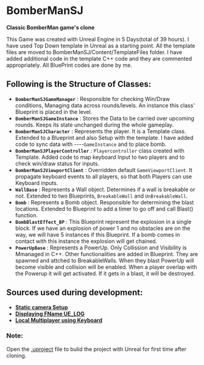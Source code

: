 # BomberManSJ
**Classic BomberMan game's clone**

This Game was created with Unreal Engine in 5 Days(total of 39 hours). I have used Top Down template in Unreal as a starting point. All the template files are moved to BomberManSJ/Content/TemplateFiles folder. I have added additional code in the template C++ code and they are commented appropriately. All BluePrint codes are done by me.

## Following is the Structure of Classes:
- **`BomberManSJGameManager`** : Responsible for checking Win/Draw conditions, Managing data across rounds/levels. An instance this class' Blueprint is placed in the level.
- **`BomberManSJGameInstance`** : Stores the Data to be carried over upcoming rounds. Keeps its state unchanged during the whole gameplay.
- **`BomberManSJCharacter`** : Represents the player. It is a Template class. Extended to a Blueprint and also Setup with the template. I have added code to sync data with ----`GameInstance` and to place bomb.
- **`BomberManSJPlayerController`** : `Playercontroller` class created with Template. Added code to map keyboard Input to two players and to check win/draw status for inputs.
- **`BomberManSJViewportClient`** : Overridden default `GameViewportClient`. It propagate keyboard events to all players, so that both Players can use Keyboard inputs.
- **`WallBase`** : Represents a Wall object. Determines if a wall is breakable or not. Extended to two Blueprints, `BreakableWall` and `UnBreakableWall`.
- **`Bomb`** : Represents a Bomb object. Responsible for determining the blast locations. Extended to Blueprint to add a timer to go off and call Blast() function.
- **`BombBlastEffect_BP`** : This Blueprint represent the explosion in a single block. If we have an explosion of power 1 and no obstacles are on the way, we will have 5 instances if this Blueprint. If a bomb comes in contact with this instance the explosion will get chained.
- **`PowerUpBase`** : Represents a PowerUp. Only Collission and Visibility is Mmanaged in C++. Other functionalities are added in Blueprint. They are spawned and attched to BreakableWalls. When they blast PowerUp will become visible and collision will be enabled. When a player overlap with the Powerup it will get activated. If it gets in a blast, it will be destroyed.

## Sources used during development:
- [**Static camera Setup**](https://docs.unrealengine.com/en-US/InteractiveExperiences/UsingCameras/Blueprints/index.html)
- [**Displaying FName UE_LOG**](https://answers.unrealengine.com/questions/370716/ue-log-unable-to-print-an-fname-from-uactivemontag.html)
- [**Local Multiplayer using Keyboard**](https://michaeljcole.github.io/wiki.unrealengine.com/Local_Multiplayer_Tips/)

### Note:
Open the [.uproject](BomberManSJ/BomberManSJ.uproject) file to bulid the project with Unreal for first time after cloning.
